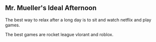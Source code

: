 ## Mr. Mueller's Ideal Afternoon

The best way to relax after a long day is to sit and watch netflix and play games.

The best games are rocket league vlorant and roblox.